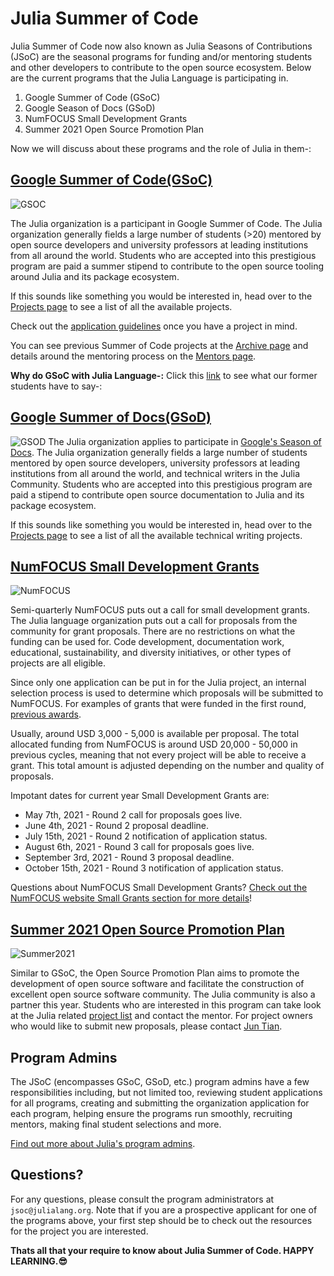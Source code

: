 
# Julia Summer of Code

Julia Summer of Code now also known as Julia Seasons of Contributions (JSoC) are the seasonal programs for funding and/or mentoring students and other developers to contribute to the open source ecosystem. Below are the current programs that the Julia Language is participating in.

 1. Google Summer of Code (GSoC)
 2. Google Season of Docs (GSoD)
 3. NumFOCUS Small Development Grants
 4. Summer 2021 Open Source Promotion Plan
 
Now we will discuss about these programs and the role of Julia in them-:

## [Google Summer of Code(GSoC)](https://summerofcode.withgoogle.com/)

![GSOC](https://user-images.githubusercontent.com/35577566/114047087-43ee0a00-983e-11eb-80ba-878d8701659a.png)

The Julia organization is a participant in Google Summer of Code. The Julia organization generally fields a large number of students (>20) mentored by open source developers and university professors at leading institutions from all around the world. Students who are accepted into this prestigious program are paid a summer stipend to contribute to the open source tooling around Julia and its package ecosystem.

If this sounds like something you would be interested in, head over to the [Projects page](https://julialang.org/jsoc/projects/) to see a list of all the available projects.

Check out the [application guidelines](https://julialang.org/jsoc/guidelines/) once you have a project in mind.

You can see previous Summer of Code projects at the [Archive page](https://julialang.org/jsoc/archive/) and details around the mentoring process on the [Mentors page](https://julialang.org/jsoc/mentors/).

**Why do GSoC with Julia Language-:**
Click this [link](https://youtu.be/8lSB666bigw) to see what our former students have to say-: 

## [Google Summer of Docs(GSoD)](https://developers.google.com/season-of-docs)
![GSOD](https://user-images.githubusercontent.com/35577566/114047222-5e27e800-983e-11eb-86fd-c8df3490634d.png)
The Julia organization applies to participate in [Google's Season of Docs](https://developers.google.com/season-of-docs). The Julia organization generally fields a large number of students mentored by open source developers, university professors at leading institutions from all around the world, and technical writers in the Julia Community. Students who are accepted into this prestigious program are paid a stipend to contribute open source documentation to Julia and its package ecosystem.

If this sounds like something you would be interested in, head over to the [Projects page](https://julialang.org/jsoc/gsod/projects/) to see a list of all the available technical writing projects.

## [NumFOCUS Small Development Grants](https://numfocus.org/programs/small-development-grants)
![NumFOCUS](https://user-images.githubusercontent.com/35577566/114047420-87487880-983e-11eb-83f1-2820cfe17942.png)

Semi-quarterly NumFOCUS puts out a call for small development grants. The Julia language organization puts out a call for proposals from the community for grant proposals. There are no restrictions on what the funding can be used for. Code development, documentation work, educational, sustainability, and diversity initiatives, or other types of projects are all eligible.

Since only one application can be put in for the Julia project, an internal selection process is used to determine which proposals will be submitted to NumFOCUS. For examples of grants that were funded in the first round, [previous awards](https://numfocus.org/programs/sustainability#sdg).

Usually, around USD 3,000 - 5,000 is available per proposal. The total allocated funding from NumFOCUS is around USD 20,000 - 50,000 in previous cycles, meaning that not every project will be able to receive a grant. This total amount is adjusted depending on the number and quality of proposals.

Impotant dates for current year Small Development Grants are:

-   May 7th, 2021 - Round 2 call for proposals goes live.
-   June 4th, 2021 - Round 2 proposal deadline.
-   July 15th, 2021 - Round 2 notification of application status.
-   August 6th, 2021 - Round 3 call for proposals goes live.
-   September 3rd, 2021 - Round 3 proposal deadline.
-   October 15th, 2021 - Round 3 notification of application status.

Questions about NumFOCUS Small Development Grants? [Check out the NumFOCUS website Small Grants section for more details](https://numfocus.org/programs/small-development-grants)!

## [Summer 2021 Open Source Promotion Plan](https://summer.iscas.ac.cn/#/homepage?lang=en)
![Summer2021](https://summer.iscas.ac.cn/static/media/logo_n.6c7b788d.svg)

Similar to GSoC, the Open Source Promotion Plan aims to promote the development of open source software and facilitate the construction of excellent open source software community. The Julia community is also a partner this year. Students who are interested in this program can take look at the Julia related [project list](https://summer.iscas.ac.cn/#/org/orgdetail/julia) and contact the mentor. For project owners who would like to submit new proposals, please contact [Jun Tian](mailto:tianjun.cpp@gmail.com).

## Program Admins

The JSoC (encompasses GSoC, GSoD, etc.) program admins have a few responsibilities including, but not limited too, reviewing student applications for all programs, creating and submitting the organization application for each program, helping ensure the programs run smoothly, recruiting mentors, making final student selections and more.

[Find out more about Julia's program admins](https://julialang.org/jsoc/admins/).

## Questions?

For any questions, please consult the program administrators at  `jsoc@julialang.org`. Note that if you are a prospective applicant for one of the programs above, your first step should be to check out the resources for the project you are interested.

**Thats all that your require to know about Julia Summer of Code.
HAPPY LEARNING.😎**